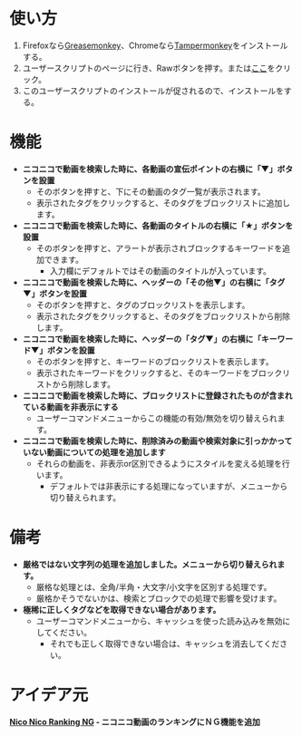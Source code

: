 使い方
======
1. Firefoxなら[Greasemonkey](https://addons.mozilla.org/ja/firefox/addon/greasemonkey/)、Chromeなら[Tampermonkey](https://chrome.google.com/webstore/detail/tampermonkey/dhdgffkkebhmkfjojejmpbldmpobfkfo)をインストールする。
2. ユーザースクリプトのページに行き、Rawボタンを押す。または[ここ](https://github.com/mosaicer/Nico_Search_Blocker/raw/master/Nico_Search_Blocker.user.js)をクリック。
3. このユーザースクリプトのインストールが促されるので、インストールをする。

機能
====
* __ニコニコで動画を検索した時に、各動画の宣伝ポイントの右横に「▼」ボタンを設置__
  - そのボタンを押すと、下にその動画のタグ一覧が表示されます。
  - 表示されたタグをクリックすると、そのタグをブロックリストに追加します。
* __ニコニコで動画を検索した時に、各動画のタイトルの右横に「★」ボタンを設置__
  - そのボタンを押すと、アラートが表示されブロックするキーワードを追加できます。
    + 入力欄にデフォルトではその動画のタイトルが入っています。
* __ニコニコで動画を検索した時に、ヘッダーの「その他▼」の右横に「タグ▼」ボタンを設置__
  - そのボタンを押すと、タグのブロックリストを表示します。
  - 表示されたタグをクリックすると、そのタグをブロックリストから削除します。
* __ニコニコで動画を検索した時に、ヘッダーの「タグ▼」の右横に「キーワード▼」ボタンを設置__
  - そのボタンを押すと、キーワードのブロックリストを表示します。
  - 表示されたキーワードをクリックすると、そのキーワードをブロックリストから削除します。
* __ニコニコで動画を検索した時に、ブロックリストに登録されたものが含まれている動画を非表示にする__
  - ユーザーコマンドメニューからこの機能の有効/無効を切り替えられます。
* __ニコニコで動画を検索した時に、削除済みの動画や検索対象に引っかかっていない動画についての処理を追加します__
  - それらの動画を、非表示or区別できるようにスタイルを変える処理を行います。
    + デフォルトでは非表示にする処理になっていますが、メニューから切り替えられます。

備考
====
* __厳格ではない文字列の処理を追加しました。メニューから切り替えられます。__
  - 厳格な処理とは、全角/半角・大文字/小文字を区別する処理です。
  - 厳格かそうでないかは、検索とブロックでの処理で影響を受けます。
* __極稀に正しくタグなどを取得できない場合があります。__
  - ユーザーコマンドメニューから、キャッシュを使った読み込みを無効にしてください。
    + それでも正しく取得できない場合は、キャッシュを消去してください。

アイデア元
==========
__[Nico Nico Ranking NG](https://greasyfork.org/ja/scripts/880-nico-nico-ranking-ng) - ニコニコ動画のランキングにＮＧ機能を追加__
